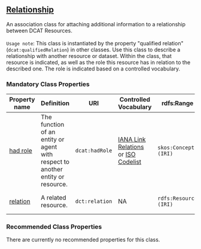 ## [Relationship](https://w3c.github.io/dxwg/dcat/#Class:Relationship)

An association class for attaching additional information to a relationship between DCAT Resources. <br><br>
`Usage note`: This class is instantiated by the property "qualified relation" (`dcat:qualifiedRelation`) in other classes. Use this class to describe a relationship with another resource or dataset. Within the class, that resource is indicated, as well as the role this resource has in relation to the described one. The role is indicated based on a controlled vocabulary.

 

### Mandatory Class Properties 

<table>
  <thead>
    <tr>
      <th>Property name</th>
      <th>Definition</th>
      <th>URI</th>
      <th>Controlled Vocabulary</th>
      <th>rdfs:Range</th>
      <th>Usage Note</th>
      <th>Cardinality</th>
    </tr>
  </thead>
  <tbody>
    <tr>
      <td><a href="https://www.w3.org/TR/vocab-dcat-3/#Property:relationship_hadRole">had role</a></td>
      <td>The function of an entity or agent with respect to another entity or resource.</td>
      <td><code>dcat:hadRole</code></td>
      <td>
        <a href="https://www.iana.org/assignments/link-relations/link-relations.xhtml">IANA Link Relations</a> <br>
        or <a href="https://standards.iso.org/iso/19115/resources/Codelists/gml/DS_AssociationTypeCode.xml">ISO Codelist</a>
      </td>
      <td><code>skos:Concept (IRI)</code></td>
      <td>Specify, ideally with a value from the linked controlled vocabulary, the nature of the relationship between the linked resources. <br> Example: <code>http://www.iana.org/assignments/relation/related</code></td>
      <td>1..*</td>
    </tr>
    <tr>
      <td><a href="https://www.w3.org/TR/vocab-dcat-3/#Property:relationship_hadRole">relation</a></td>
      <td>A related resource.</td>
      <td><code>dct:relation</code></td>
      <td>NA</td>
      <td><code>rdfs:Resource (IRI)</code></td>
      <td>This property establishes the link between the described and the related resources. The value of this property is the IRI of the related resource.</td>
      <td>1..*</td>
    </tr>
  </tbody>
</table>

### Recommended Class Properties 

There are currently no recommended properties for this class.
